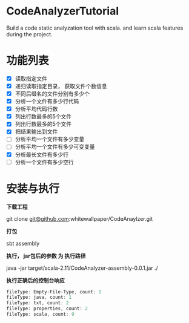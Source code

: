 # CodeAnalyzerTutorial
Build a code static analyzation tool with scala. and learn scala features during the project.

# 功能列表 #

- [x] 读取指定文件
- [x] 递归读取指定目录， 获取文件个数信息
- [x] 不同后缀名的文件分别有多少个
- [x] 分析一个文件有多少行代码
- [x] 分析平均代码行数
- [x] 列出行数最多的5个文件
- [x] 列出行数最多的5个文件
- [x] 把结果输出到文件
- [ ] 分析平均一个文件有多少变量
- [ ] 分析平均一个文件有多少可变变量
- [x] 分析最长文件有多少行
- [ ] 分析一个文件有多少空行

# 安装与执行 #

**下载工程**

git clone git@github.com:whitewallpaper/CodeAnaylzer.git

**打包**

sbt assembly

**执行， jar包后的参数 为 执行路径**

java -jar target/scala-2.11/CodeAnalyzer-assembly-0.0.1.jar ./

**执行正确后的控制台响应**
~~~ scala
fileType: Empty-File-Type, count: 1
fileType: java, count: 1
fileType: txt, count: 2
fileType: properties, count: 2
fileType: scala, count: 9
~~~
